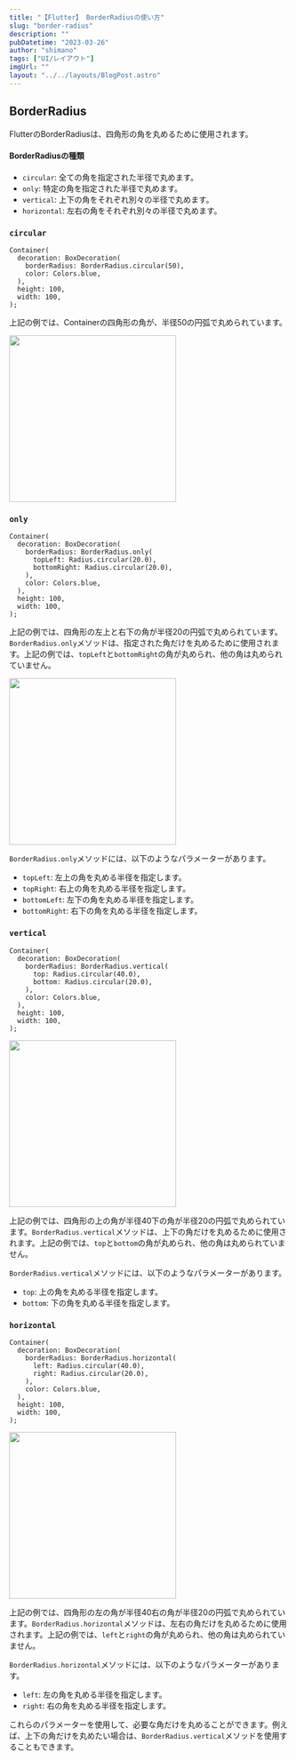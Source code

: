 ```yaml
---
title: "【Flutter】 BorderRadiusの使い方"
slug: "border-radius"
description: ""
pubDatetime: "2023-03-26"
author: "shimano"
tags: ["UI/レイアウト"]
imgUrl: ""
layout: "../../layouts/BlogPost.astro"
---
```


## BorderRadius

FlutterのBorderRadiusは、四角形の角を丸めるために使用されます。

#### BorderRadiusの種類

- `circular`: 全ての角を指定された半径で丸めます。
- `only`: 特定の角を指定された半径で丸めます。
- `vertical`: 上下の角をそれぞれ別々の半径で丸めます。
- `horizontal`: 左右の角をそれぞれ別々の半径で丸めます。

### `circular`

```
Container(
  decoration: BoxDecoration(
    borderRadius: BorderRadius.circular(50),
    color: Colors.blue,
  ),
  height: 100,
  width: 100,
);
```

上記の例では、Containerの四角形の角が、半径50の円弧で丸められています。

<img src="/images/wp-content/uploads/2023/03/スクリーンショット-2023-03-26-14.51.10-1.webp" alt="" width="300">

### `only`

```
Container(
  decoration: BoxDecoration(
    borderRadius: BorderRadius.only(
      topLeft: Radius.circular(20.0),
      bottomRight: Radius.circular(20.0),
    ),
    color: Colors.blue,
  ),
  height: 100,
  width: 100,
);
```

上記の例では、四角形の左上と右下の角が半径20の円弧で丸められています。`BorderRadius.only`メソッドは、指定された角だけを丸めるために使用されます。上記の例では、`topLeft`と`bottomRight`の角が丸められ、他の角は丸められていません。

<img src="/images/wp-content/uploads/2023/03/スクリーンショット-2023-03-26-15.02.23.webp" alt="" width="300">

`BorderRadius.only`メソッドには、以下のようなパラメーターがあります。

- `topLeft`: 左上の角を丸める半径を指定します。
- `topRight`: 右上の角を丸める半径を指定します。
- `bottomLeft`: 左下の角を丸める半径を指定します。
- `bottomRight`: 右下の角を丸める半径を指定します。

### `vertical`

```
Container(
  decoration: BoxDecoration(
    borderRadius: BorderRadius.vertical(
      top: Radius.circular(40.0),
      bottom: Radius.circular(20.0),
    ),
    color: Colors.blue,
  ),
  height: 100,
  width: 100,
);
```

<img src="/images/wp-content/uploads/2023/03/スクリーンショット-2023-03-26-15.05.37.webp" alt="" width="300">

上記の例では、四角形の上の角が半径40下の角が半径20の円弧で丸められています。`BorderRadius.vertical`メソッドは、上下の角だけを丸めるために使用されます。上記の例では、`top`と`bottom`の角が丸められ、他の角は丸められていません。

`BorderRadius.vertical`メソッドには、以下のようなパラメーターがあります。

- `top`: 上の角を丸める半径を指定します。
- `bottom`: 下の角を丸める半径を指定します。

### `horizontal`

```
Container(
  decoration: BoxDecoration(
    borderRadius: BorderRadius.horizontal(
      left: Radius.circular(40.0),
      right: Radius.circular(20.0),
    ),
    color: Colors.blue,
  ),
  height: 100,
  width: 100,
);
```

<img src="/images/wp-content/uploads/2023/03/スクリーンショット-2023-03-26-15.13.57.webp" alt="" width="300">

上記の例では、四角形の左の角が半径40右の角が半径20の円弧で丸められています。`BorderRadius.horizontal`メソッドは、左右の角だけを丸めるために使用されます。上記の例では、`left`と`right`の角が丸められ、他の角は丸められていません。

`BorderRadius.horizontal`メソッドには、以下のようなパラメーターがあります。

- `left`: 左の角を丸める半径を指定します。
- `right`: 右の角を丸める半径を指定します。

これらのパラメーターを使用して、必要な角だけを丸めることができます。例えば、上下の角だけを丸めたい場合は、`BorderRadius.vertical`メソッドを使用することもできます。

